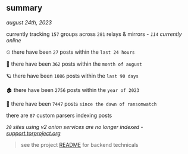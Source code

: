 
## summary
_august 24th, 2023_

currently tracking `157` groups across `281` relays & mirrors - _`114` currently online_

⏲ there have been `27` posts within the `last 24 hours`

🦈 there have been `362` posts within the `month of august`

🪐 there have been `1086` posts within the `last 90 days`

🏚 there have been `2756` posts within the `year of 2023`

🦕 there have been `7447` posts `since the dawn of ransomwatch`

there are `87` custom parsers indexing posts

_`20` sites using v2 onion services are no longer indexed - [support.torproject.org](https://support.torproject.org/onionservices/v2-deprecation/)_

> see the project [README](https://github.com/joshhighet/ransomwatch#ransomwatch--) for backend technicals
